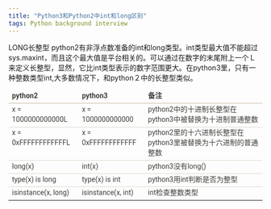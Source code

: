 ```yaml
---
title: "Python3和Python2中int和long区别"
tags: Python background interview
---
```





LONG长整型
python2有非浮点数准备的int和long类型。int类型最大值不能超过sys.maxint，而且这个最大值是平台相关的。可以通过在数字的末尾附上一个Ｌ来定义长整型，显然，它比int类型表示的数字范围更大。在python3里，只有一种整数类型int,大多数情况下，和python２中的长整型类似。


<table class="table table-hover table-striped" style="border-collapse:collapse;border-spacing:0px;color:rgb(62,63,58);font-family:Roboto, 'Helvetica Neue', Helvetica, Arial, sans-serif;font-size:14px;"><thead><tr><th style="text-align:left;line-height:1.42857;vertical-align:bottom;border-top:0px;border-bottom:2px solid rgb(223,215,202);">
python2</th>
<th style="text-align:left;line-height:1.42857;vertical-align:bottom;border-top:0px;border-bottom:2px solid rgb(223,215,202);">
python3</th>
<th style="text-align:left;line-height:1.42857;vertical-align:bottom;border-top:0px;border-bottom:2px solid rgb(223,215,202);">
备注</th>
</tr></thead><tbody><tr><td style="line-height:1.42857;vertical-align:top;border-top:1px solid rgb(223,215,202);">
x = 1000000000000L</td>
<td style="line-height:1.42857;vertical-align:top;border-top:1px solid rgb(223,215,202);">
x = 1000000000000</td>
<td style="line-height:1.42857;vertical-align:top;border-top:1px solid rgb(223,215,202);">
python2中的十进制长整型在python3中被替换为十进制普通整数</td>
</tr><tr><td style="line-height:1.42857;vertical-align:top;border-top:1px solid rgb(223,215,202);">
x = 0xFFFFFFFFFFFFL</td>
<td style="line-height:1.42857;vertical-align:top;border-top:1px solid rgb(223,215,202);">
x = 0xFFFFFFFFFFFF</td>
<td style="line-height:1.42857;vertical-align:top;border-top:1px solid rgb(223,215,202);">
python2里的十六进制长整型在python3里被替换为十六进制的普通整数</td>
</tr><tr><td style="line-height:1.42857;vertical-align:top;border-top:1px solid rgb(223,215,202);">
long(x)</td>
<td style="line-height:1.42857;vertical-align:top;border-top:1px solid rgb(223,215,202);">
int(x)</td>
<td style="line-height:1.42857;vertical-align:top;border-top:1px solid rgb(223,215,202);">
python3没有long()</td>
</tr><tr><td style="line-height:1.42857;vertical-align:top;border-top:1px solid rgb(223,215,202);">
type(x) is long</td>
<td style="line-height:1.42857;vertical-align:top;border-top:1px solid rgb(223,215,202);">
type(x) is int</td>
<td style="line-height:1.42857;vertical-align:top;border-top:1px solid rgb(223,215,202);">
python3用int判断是否为整型</td>
</tr><tr><td style="line-height:1.42857;vertical-align:top;border-top:1px solid rgb(223,215,202);">
isinstance(x, long)</td>
<td style="line-height:1.42857;vertical-align:top;border-top:1px solid rgb(223,215,202);">
isinstance(x, int)</td>
<td style="line-height:1.42857;vertical-align:top;border-top:1px solid rgb(223,215,202);">
int检查整数类型</td>
</tr></tbody></table>